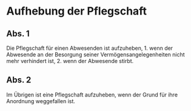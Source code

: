 # Aufhebung der Pflegschaft



## Abs. 1

 Die Pflegschaft für einen Abwesenden ist aufzuheben,  1.
 wenn der Abwesende an der Besorgung seiner Vermögensangelegenheiten nicht mehr verhindert ist,
 2.
 wenn der Abwesende stirbt.


## Abs. 2

 Im Übrigen ist eine Pflegschaft aufzuheben, wenn der Grund für ihre Anordnung weggefallen ist. 

